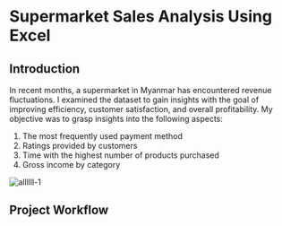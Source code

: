 # Supermarket Sales Analysis Using Excel

## Introduction
In recent months, a supermarket in Myanmar has encountered revenue fluctuations. I examined the dataset to gain insights with the goal of improving efficiency, customer satisfaction, and overall profitability. My objective was to grasp insights into the following aspects:
1. The most frequently used payment method
2. Ratings provided by customers
3. Time with the highest number of products purchased
4. Gross income by category
   
![allllll-1](https://github.com/annisaftr7/supermarket-sales-analysis-using-excel/assets/163655277/64de74de-5b44-4f4e-96ad-4d9c1198fce2)

## Project Workflow

